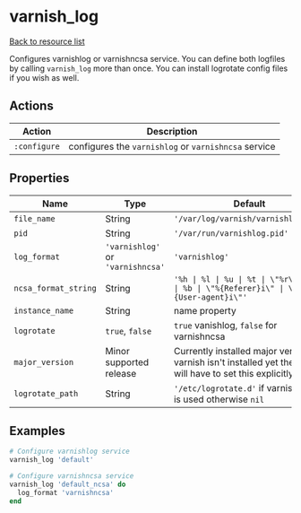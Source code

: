 # varnish_log

[Back to resource list](../README.md#resources)

Configures varnishlog or varnishncsa service. You can define both logfiles by calling `varnish_log` more than once. You can install logrotate config files if you wish as well.

## Actions

| Action         | Description                                          |
| -------------- | ---------------------------------------------------- |
| `:configure`   | configures the `varnishlog` or `varnishncsa` service |

## Properties

| Name                 | Type                              | Default                                                                                                      |
| -------------------- | --------------------------------- | ------------------------------------------------------------------------------------------------------------ |
| `file_name`          | String                            | `'/var/log/varnish/varnishlog.log'`                                                                          |
| `pid`                | String                            | `'/var/run/varnishlog.pid'`                                                                                  |
| `log_format`         | `'varnishlog'` or `'varnishncsa'` | `'varnishlog'`                                                                                               |
| `ncsa_format_string` | String                            | `'%h \| %l \| %u \| %t \| \"%r\" \| %s \| %b \| \"%{Referer}i\" \| \"%{User-agent}i\"'`                      |
| `instance_name`      | String                            | name property                                                                                                |
| `logrotate`          | `true`, `false`                   | `true` vanishlog, `false` for varnishncsa                                                                    |
| `major_version`      | Minor supported release           | Currently installed major version (If varnish isn't installed yet then you will have to set this explicitly) |
| `logrotate_path`     | String                            | `'/etc/logrotate.d'` if varnishncsa is used otherwise `nil`                                                  |

## Examples

```ruby
# Configure varnishlog service
varnish_log 'default'

# Configure varnishncsa service
varnish_log 'default_ncsa' do
  log_format 'varnishncsa'
end
```
